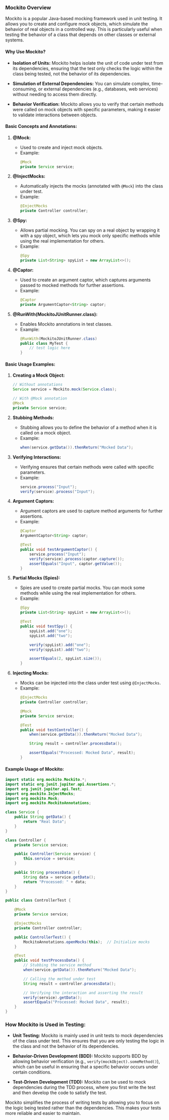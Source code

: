 ### **Mockito Overview**

Mockito is a popular Java-based mocking framework used in unit testing. It allows you to create and configure mock objects, which simulate the behavior of real objects in a controlled way. This is particularly useful when testing the behavior of a class that depends on other classes or external systems.

#### **Why Use Mockito?**

- **Isolation of Units:** Mockito helps isolate the unit of code under test from its dependencies, ensuring that the test only checks the logic within the class being tested, not the behavior of its dependencies.
  
- **Simulation of External Dependencies:** You can simulate complex, time-consuming, or external dependencies (e.g., databases, web services) without needing to access them directly.

- **Behavior Verification:** Mockito allows you to verify that certain methods were called on mock objects with specific parameters, making it easier to validate interactions between objects.

#### **Basic Concepts and Annotations:**

1. **@Mock:**
   - Used to create and inject mock objects.
   - Example:
     ```java
     @Mock
     private Service service;
     ```

2. **@InjectMocks:**
   - Automatically injects the mocks (annotated with `@Mock`) into the class under test.
   - Example:
     ```java
     @InjectMocks
     private Controller controller;
     ```

3. **@Spy:**
   - Allows partial mocking. You can spy on a real object by wrapping it with a spy object, which lets you mock only specific methods while using the real implementation for others.
   - Example:
     ```java
     @Spy
     private List<String> spyList = new ArrayList<>();
     ```

4. **@Captor:**
   - Used to create an argument captor, which captures arguments passed to mocked methods for further assertions.
   - Example:
     ```java
     @Captor
     private ArgumentCaptor<String> captor;
     ```

5. **@RunWith(MockitoJUnitRunner.class):**
   - Enables Mockito annotations in test classes.
   - Example:
     ```java
     @RunWith(MockitoJUnitRunner.class)
     public class MyTest {
         // test logic here
     }
     ```

#### **Basic Usage Examples:**

1. **Creating a Mock Object:**
   ```java
   // Without annotations
   Service service = Mockito.mock(Service.class);

   // With @Mock annotation
   @Mock
   private Service service;
   ```

2. **Stubbing Methods:**
   - Stubbing allows you to define the behavior of a method when it is called on a mock object.
   - Example:
     ```java
     when(service.getData()).thenReturn("Mocked Data");
     ```

3. **Verifying Interactions:**
   - Verifying ensures that certain methods were called with specific parameters.
   - Example:
     ```java
     service.process("Input");
     verify(service).process("Input");
     ```

4. **Argument Captors:**
   - Argument captors are used to capture method arguments for further assertions.
   - Example:
     ```java
     @Captor
     ArgumentCaptor<String> captor;

     @Test
     public void testArgumentCaptor() {
         service.process("Input");
         verify(service).process(captor.capture());
         assertEquals("Input", captor.getValue());
     }
     ```

5. **Partial Mocks (Spies):**
   - Spies are used to create partial mocks. You can mock some methods while using the real implementation for others.
   - Example:
     ```java
     @Spy
     private List<String> spyList = new ArrayList<>();

     @Test
     public void testSpy() {
         spyList.add("one");
         spyList.add("two");

         verify(spyList).add("one");
         verify(spyList).add("two");

         assertEquals(2, spyList.size());
     }
     ```

6. **Injecting Mocks:**
   - Mocks can be injected into the class under test using `@InjectMocks`.
   - Example:
     ```java
     @InjectMocks
     private Controller controller;

     @Mock
     private Service service;

     @Test
     public void testController() {
         when(service.getData()).thenReturn("Mocked Data");

         String result = controller.processData();

         assertEquals("Processed: Mocked Data", result);
     }
     ```

#### **Example Usage of Mockito:**

```java
import static org.mockito.Mockito.*;
import static org.junit.jupiter.api.Assertions.*;
import org.junit.jupiter.api.Test;
import org.mockito.InjectMocks;
import org.mockito.Mock;
import org.mockito.MockitoAnnotations;

class Service {
    public String getData() {
        return "Real Data";
    }
}

class Controller {
    private Service service;

    public Controller(Service service) {
        this.service = service;
    }

    public String processData() {
        String data = service.getData();
        return "Processed: " + data;
    }
}

public class ControllerTest {

    @Mock
    private Service service;

    @InjectMocks
    private Controller controller;

    public ControllerTest() {
        MockitoAnnotations.openMocks(this);  // Initialize mocks
    }

    @Test
    public void testProcessData() {
        // Stubbing the service method
        when(service.getData()).thenReturn("Mocked Data");

        // Calling the method under test
        String result = controller.processData();

        // Verifying the interaction and asserting the result
        verify(service).getData();
        assertEquals("Processed: Mocked Data", result);
    }
}
```

### **How Mockito is Used in Testing:**

- **Unit Testing:** Mockito is mainly used in unit tests to mock dependencies of the class under test. This ensures that you are only testing the logic in the class and not the behavior of its dependencies.

- **Behavior-Driven Development (BDD):** Mockito supports BDD by allowing behavior verification (e.g., `verify(mockObject).someMethod()`), which can be useful in ensuring that a specific behavior occurs under certain conditions.

- **Test-Driven Development (TDD):** Mockito can be used to mock dependencies during the TDD process, where you first write the test and then develop the code to satisfy the test.

Mockito simplifies the process of writing tests by allowing you to focus on the logic being tested rather than the dependencies. This makes your tests more reliable and easier to maintain.
